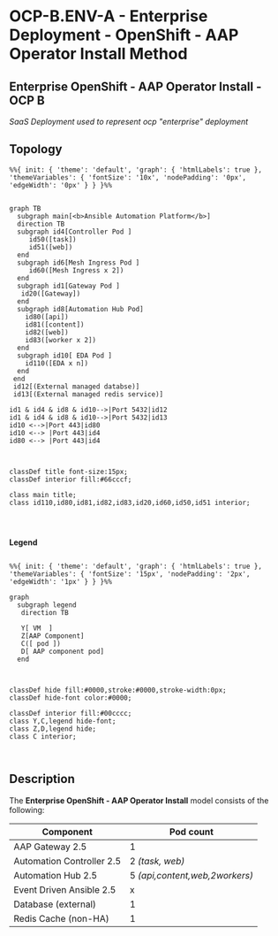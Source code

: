 # OCP-B.ENV-A - Enterprise Deployment - OpenShift - AAP Operator Install Method

## Enterprise OpenShift - AAP Operator Install - OCP B
_SaaS Deployment used to represent ocp "enterprise" deployment_

## Topology

```mermaid
%%{ init: { 'theme': 'default', 'graph': { 'htmlLabels': true }, 'themeVariables': { 'fontSize': '10x', 'nodePadding': '0px', 'edgeWidth': '0px' } } }%%


graph TB
  subgraph main[<b>Ansible Automation Platform</b>]
  direction TB
  subgraph id4[Controller Pod ]
     id50([task])
     id51([web])
  end
  subgraph id6[Mesh Ingress Pod ]
     id60([Mesh Ingress x 2])
  end
  subgraph id1[Gateway Pod ]
   id20([Gateway])
  end
  subgraph id8[Automation Hub Pod]
    id80([api])
    id81([content])
    id82([web])
    id83([worker x 2])
  end
  subgraph id10[ EDA Pod ]
    id110([EDA x n])
  end
 end
 id12[(External managed databse)]
 id13[(External managed redis service)]

id1 & id4 & id8 & id10-->|Port 5432|id12
id1 & id4 & id8 & id10-->|Port 5432|id13
id10 <-->|Port 443|id80
id10 <--> |Port 443|id4
id80 <--> |Port 443|id4



classDef title font-size:15px;
classDef interior fill:#66cccf;

class main title;
class id110,id80,id81,id82,id83,id20,id60,id50,id51 interior;




```

**Legend**

```mermaid

%%{ init: { 'theme': 'default', 'graph': { 'htmlLabels': true }, 'themeVariables': { 'fontSize': '15px', 'nodePadding': '2px', 'edgeWidth': '1px' } } }%%

graph
  subgraph legend
   direction TB

   Y[ VM  ]
   Z[AAP Component]
   C([ pod ])
   D[ AAP component pod]
  end



classDef hide fill:#0000,stroke:#0000,stroke-width:0px;
classDef hide-font color:#0000;

classDef interior fill:#00cccc;
class Y,C,legend hide-font;
class Z,D,legend hide;
class C interior;



```

## Description

The **Enterprise OpenShift - AAP Operator Install** model consists of the following:

| Component                                     | Pod count                      |
| --------------------------------------------- | ------------------------------ |
| AAP Gateway 2.5                               | 1                              |
| Automation Controller 2.5                     | 2 *(task, web)*                |
| Automation Hub 2.5                            | 5 *(api,content,web,2workers)* |
| Event Driven Ansible 2.5                      | x                              |
| Database (external)                           | 1                              |
| Redis Cache (non-HA)                          | 1                              |

